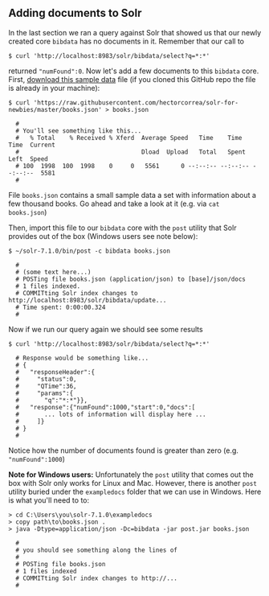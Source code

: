 ## Adding documents to Solr

In the last section we ran a query against Solr that showed us that our
newly created core `bibdata` has no documents in it. Remember that our call to

```
$ curl 'http://localhost:8983/solr/bibdata/select?q=*:*'
```

returned `"numFound":0`. Now let's add a few documents to this `bibdata` core. First, [download this sample data](https://raw.githubusercontent.com/hectorcorrea/solr-for-newbies/master/books.json) file (if you cloned this GitHub repo the file is already in your machine):

```
$ curl 'https://raw.githubusercontent.com/hectorcorrea/solr-for-newbies/master/books.json' > books.json

  #
  # You'll see something like this...
  #   % Total    % Received % Xferd  Average Speed   Time    Time     Time  Current
  #                                  Dload  Upload   Total   Spent    Left  Speed
  # 100  1998  100  1998    0     0   5561      0 --:--:-- --:--:-- --:--:--  5581
  #
```

File `books.json` contains a small sample data a set with information about a
few thousand books. Go ahead and take a look at it (e.g. via `cat books.json`)

Then, import this file to our `bibdata` core with the `post` utility that Solr
provides out of the box (Windows users see note below):

```
$ ~/solr-7.1.0/bin/post -c bibdata books.json

  #
  # (some text here...)
  # POSTing file books.json (application/json) to [base]/json/docs
  # 1 files indexed.
  # COMMITting Solr index changes to http://localhost:8983/solr/bibdata/update...
  # Time spent: 0:00:00.324
  #  
```

Now if we run our query again we should see some results

```
$ curl 'http://localhost:8983/solr/bibdata/select?q=*:*'

  # Response would be something like...
  # {
  #   "responseHeader":{
  #     "status":0,
  #     "QTime":36,
  #     "params":{
  #       "q":"*:*"}},
  #   "response":{"numFound":1000,"start":0,"docs":[
  #       ... lots of information will display here ...
  #     ]}
  # }
  #
```

Notice how the number of documents found is greater than zero (e.g. `"numFound":1000`)

**Note for Windows users:** Unfortunately the `post` utility that comes out the box with Solr only works for Linux and Mac. However, there is another `post` utility buried under the `exampledocs` folder that we can use in Windows. Here is what you'll need to to:

```
> cd C:\Users\you\solr-7.1.0\exampledocs
> copy path\to\books.json .
> java -Dtype=application/json -Dc=bibdata -jar post.jar books.json

  #
  # you should see something along the lines of
  #
  # POSTing file books.json
  # 1 files indexed
  # COMMITting Solr index changes to http://...
  #
```
